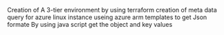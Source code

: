 Creation of A 3-tier environment by using terraform
creation of meta data query for azure linux instance useing azure arm templates  to get Json formate
By using java script get the object and key values